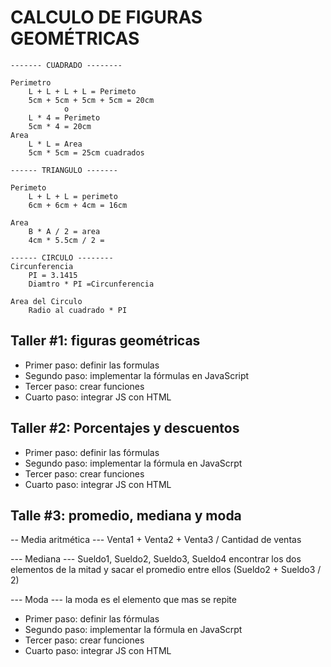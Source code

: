 # CALCULO DE FIGURAS GEOMÉTRICAS
    ------- CUADRADO --------

    Perimetro
        L + L + L + L = Perimeto
        5cm + 5cm + 5cm + 5cm = 20cm
                o
        L * 4 = Perimeto
        5cm * 4 = 20cm
    Area
        L * L = Area
        5cm * 5cm = 25cm cuadrados

    ------ TRIANGULO -------

    Perimeto
        L + L + L = perimeto
        6cm + 6cm + 4cm = 16cm

    Area
        B * A / 2 = area
        4cm * 5.5cm / 2 =

    ------ CIRCULO --------
    Circunferencia
        PI = 3.1415
        Diamtro * PI =Circunferencia

    Area del Circulo 
        Radio al cuadrado * PI

## Taller #1: figuras geométricas
- Primer paso: definir las formulas
- Segundo paso: implementar la fórmulas en JavaScript
- Tercer paso: crear funciones
- Cuarto paso: integrar JS con HTML

## Taller #2: Porcentajes y descuentos
- Primer paso: definir las fórmulas
- Segundo paso: implementar la fórmula en JavaScrpt
- Tercer paso: crear funciones
- Cuarto paso: integrar JS con HTML

## Talle #3: promedio, mediana y moda
-- Media aritmética ---
Venta1 + Venta2 + Venta3 / Cantidad de ventas

--- Mediana ---
Sueldo1, Sueldo2, Sueldo3, Sueldo4
encontrar los dos elementos de la mitad y sacar el promedio entre ellos (Sueldo2 + Sueldo3 / 2)

--- Moda ---
la moda es el elemento que mas se repite

- Primer paso: definir las fórmulas
- Segundo paso: implementar la fórmula en JavaScrpt
- Tercer paso: crear funciones
- Cuarto paso: integrar JS con HTML
